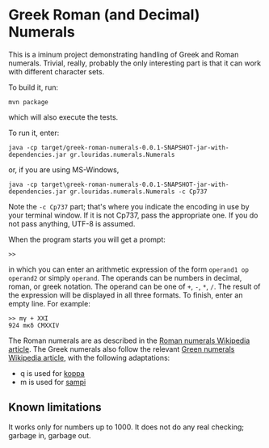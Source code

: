 # Greek Roman (and Decimal) Numerals

This is a iminum project demonstrating handling of Greek and Roman numerals. Trivial, really, probably the only interesting part is that it can work with different character sets.

To build it, run:
```
mvn package
```
which will also execute the tests.

To run it, enter:
```
java -cp target/greek-roman-numerals-0.0.1-SNAPSHOT-jar-with-dependencies.jar gr.louridas.numerals.Numerals
```
or, if you are using MS-Windows,
```
java -cp target\greek-roman-numerals-0.0.1-SNAPSHOT-jar-with-dependencies.jar gr.louridas.numerals.Numerals -c Cp737
```
Note the `-c Cp737` part; that's where you indicate the encoding in use by your terminal window. If it is not Cp737, pass the appropriate one. If you do not pass anything, UTF-8 is assumed.

When the program starts you will get a prompt:
```
>> 
```
in which you can enter an arithmetic expression of the form `operand1 op operand2` or simply `operand`. The operands can be numbers in decimal, roman, or greek notation. The operand can be one of `+`, `-`, `*`, `/`. The result of the expression will be displayed in all three formats. To finish, enter an empty line. For example:
```
>> mγ + XXI
924 mκδ CMXXIV
```

The Roman numerals are as described in the [Roman numerals Wikipedia article](https://en.wikipedia.org/wiki/Roman_numerals). The Greek numerals also follow the relevant [Green numerals Wikipedia article](https://en.wikipedia.org/wiki/Greek_numerals), with the following adaptations:
* q is used for [koppa](https://en.wikipedia.org/wiki/Koppa_(letter))
* m is used for [sampi](https://en.wikipedia.org/wiki/Sampi)

## Known limitations

It works only for numbers up to 1000. It does not do any real checking; garbage in, garbage out.
